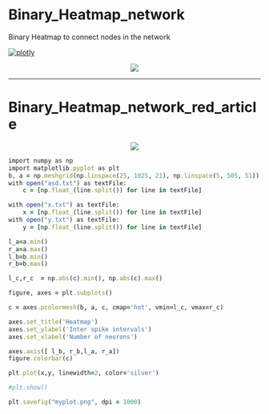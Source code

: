 # Binary_Heatmap_network
Binary Heatmap to connect nodes in the network


[![plotly](https://www.vectorlogo.zone/logos/plot_ly/plot_ly-ar21.svg)](https://plotly.com//)




<p align="center">
 <img src="https://github.com/aliseif321/Binary_Heatmap_network/blob/main/Pictures/Binary%20Heatmap.png?raw=true" >
 </p>

__________________________________

# Binary_Heatmap_network_red_article


<p align="center">
 <img src="https://github.com/aliseif321/Binary_Heatmap_network/blob/main/Heatmap%20red%20article/myplot.png?raw=true" >
 </p>


```ruby
import numpy as np
import matplotlib.pyplot as plt
b, a = np.meshgrid(np.linspace(25, 1025, 21), np.linspace(5, 505, 51))
with open("asd.txt") as textFile:
    c = [np.float_(line.split()) for line in textFile]

with open("x.txt") as textFile:
    x = [np.float_(line.split()) for line in textFile]    
with open("y.txt") as textFile:
    y = [np.float_(line.split()) for line in textFile]    

l_a=a.min()
r_a=a.max()
l_b=b.min()
r_b=b.max()

l_c,r_c  = np.abs(c).min(), np.abs(c).max()

figure, axes = plt.subplots()

c = axes.pcolormesh(b, a, c, cmap='hot', vmin=l_c, vmax=r_c)

axes.set_title('Heatmap')
axes.set_ylabel('Inter spike intervals')
axes.set_xlabel('Number of neurons')

axes.axis([ l_b, r_b,l_a, r_a])
figure.colorbar(c)

plt.plot(x,y, linewidth=2, color='silver')

#plt.show()

plt.savefig("myplot.png", dpi = 1000)

``` 
